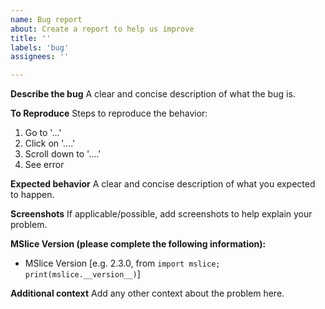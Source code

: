 ```yaml
---
name: Bug report
about: Create a report to help us improve
title: ''
labels: 'bug'
assignees: ''

---
```


**Describe the bug**
A clear and concise description of what the bug is.

**To Reproduce**
Steps to reproduce the behavior:
1. Go to '...'
2. Click on '....'
3. Scroll down to '....'
4. See error

**Expected behavior**
A clear and concise description of what you expected to happen.

**Screenshots**
If applicable/possible, add screenshots to help explain your problem.

**MSlice Version (please complete the following information):**
 - MSlice Version [e.g. 2.3.0, from `import mslice; print(mslice.__version__)`]

**Additional context**
Add any other context about the problem here.